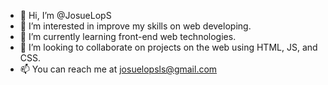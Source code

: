 - 👋 Hi, I’m @JosueLopS
- 👀 I’m interested in improve my skills on web developing.
- 🌱 I’m currently learning front-end web technologies. 
- 💞️ I’m looking to collaborate on projects on the web using HTML, JS, and CSS.
- 📫 You can reach me at josuelopsls@gmail.com
